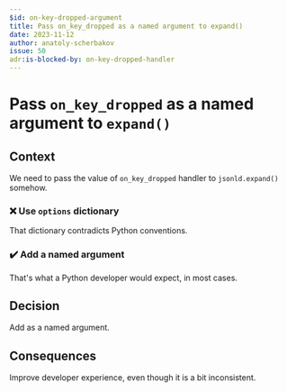 ```yaml
---
$id: on-key-dropped-argument
title: Pass on_key_dropped as a named argument to expand()
date: 2023-11-12
author: anatoly-scherbakov
issue: 50
adr:is-blocked-by: on-key-dropped-handler
---
```


# Pass `on_key_dropped` as a named argument to `expand()`

## Context

We need to pass the value of `on_key_dropped` handler to `jsonld.expand()` somehow.

### :x: Use `options` dictionary

That dictionary contradicts Python conventions.

### :heavy_check_mark: Add a named argument

That's what a Python developer would expect, in most cases.

## Decision

Add as a named argument.

## Consequences

Improve developer experience, even though it is a bit inconsistent.
